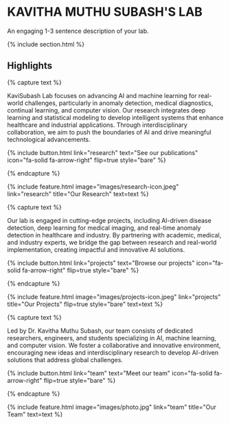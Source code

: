 ---
---

# KAVITHA MUTHU SUBASH'S LAB

An engaging 1-3 sentence description of your lab.

{% include section.html %}

## Highlights

{% capture text %}

KaviSubash Lab focuses on advancing AI and machine learning for real-world challenges, particularly in anomaly detection, medical diagnostics, continual learning, and computer vision. Our research integrates deep learning and statistical modeling to develop intelligent systems that enhance healthcare and industrial applications. Through interdisciplinary collaboration, we aim to push the boundaries of AI and drive meaningful technological advancements.

{%
  include button.html
  link="research"
  text="See our publications"
  icon="fa-solid fa-arrow-right"
  flip=true
  style="bare"
%}

{% endcapture %}

{%
  include feature.html
  image="images/research-icon.jpeg"
  link="research"
  title="Our Research"
  text=text
%}

{% capture text %}

Our lab is engaged in cutting-edge projects, including AI-driven disease detection, deep learning for medical imaging, and real-time anomaly detection in healthcare and industry. By partnering with academic, medical, and industry experts, we bridge the gap between research and real-world implementation, creating impactful and innovative AI solutions.

{%
  include button.html
  link="projects"
  text="Browse our projects"
  icon="fa-solid fa-arrow-right"
  flip=true
  style="bare"
%}

{% endcapture %}

{%
  include feature.html
  image="images/projects-icon.jpeg"
  link="projects"
  title="Our Projects"
  flip=true
  style="bare"
  text=text
%}

{% capture text %}

Led by Dr. Kavitha Muthu Subash, our team consists of dedicated researchers, engineers, and students specializing in AI, machine learning, and computer vision. We foster a collaborative and innovative environment, encouraging new ideas and interdisciplinary research to develop AI-driven solutions that address global challenges.

{%
  include button.html
  link="team"
  text="Meet our team"
  icon="fa-solid fa-arrow-right"
  flip=true
  style="bare"
%}

{% endcapture %}

{%
  include feature.html
  image="images/photo.jpg"
  link="team"
  title="Our Team"
  text=text
%}

